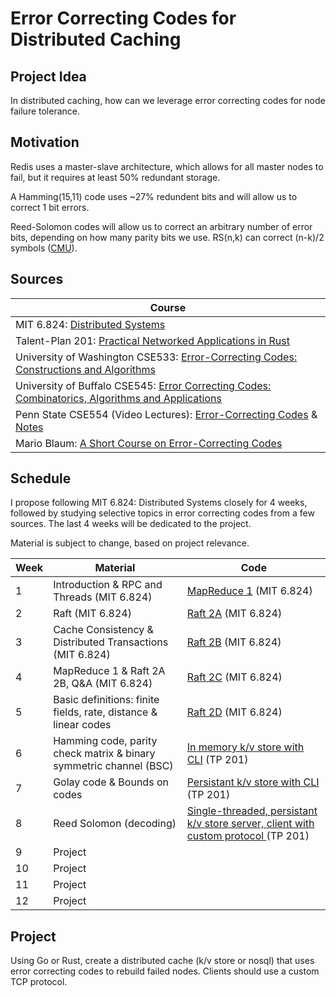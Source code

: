 # Error Correcting Codes for Distributed Caching

## Project Idea

In distributed caching, how can we leverage error correcting codes for node failure tolerance.

## Motivation

Redis uses a master-slave architecture, which allows for all master nodes to fail, but it requires at least 50% redundant storage.

A Hamming(15,11) code uses ~27% redundent bits and will allow us to correct 1 bit errors.

Reed-Solomon codes will allow us to correct an arbitrary number of error bits, depending on how many parity bits we use. RS(n,k) can correct (n-k)/2 symbols ([CMU](https://www.cs.cmu.edu/~guyb/realworld/reedsolomon/reed_solomon_codes.html)).

## Sources

| Course                                                                                                                                                                    |
| ------------------------------------------------------------------------------------------------------------------------------------------------------------------------- |
| MIT 6.824: [Distributed Systems](https://pdos.csail.mit.edu/6.824/schedule.html)                                                                                          |
| Talent-Plan 201: [Practical Networked Applications in Rust](https://github.com/pingcap/talent-plan/tree/master/courses/rust)                                              |
| University of Washington CSE533: [Error-Correcting Codes: Constructions and Algorithms](https://courses.cs.washington.edu/courses/cse533/06au/)                           |
| University of Buffalo CSE545: [Error Correcting Codes: Combinatorics, Algorithms and Applications](https://cse.buffalo.edu/faculty/atri/courses/coding-theory/spr09.html) |
| Penn State CSE554 (Video Lectures): [Error-Correcting Codes](https://goo.gl/63Kc29) & [Notes](http://www.ee.psu.edu/viveck/EE564_s2016/)                                  |
| Mario Blaum: [A Short Course on Error-Correcting Codes](https://arxiv.org/abs/1908.09903)                                                                                 |

## Schedule

I propose following MIT 6.824: Distributed Systems closely for 4 weeks, followed by studying selective topics in error correcting codes from a few sources. The last 4 weeks will be dedicated to the project.

Material is subject to change, based on project relevance.

| Week | Material                                                                             | Code                                                                                                                                                                      |
| ---- | ------------------------------------------------------------------------------------ | ------------------------------------------------------------------------------------------------------------------------------------------------------------------------- |
| 1    | Introduction & RPC and Threads (MIT 6.824)                                           | [MapReduce 1](https://pdos.csail.mit.edu/6.824/labs/lab-mr.html) (MIT 6.824)                                                                                              |
| 2    | Raft (MIT 6.824)                                                                     | [Raft 2A](https://pdos.csail.mit.edu/6.824/labs/lab-raft.html) (MIT 6.824)                                                                                                |
| 3    | Cache Consistency & Distributed Transactions (MIT 6.824)                             | [Raft 2B](https://pdos.csail.mit.edu/6.824/labs/lab-raft.html) (MIT 6.824)                                                                                                |
| 4    | MapReduce 1 & Raft 2A 2B, Q&A (MIT 6.824)                                            | [Raft 2C](https://pdos.csail.mit.edu/6.824/labs/lab-raft.html) (MIT 6.824)                                                                                                |
| 5    | Basic definitions: finite fields, rate, distance & linear codes | [Raft 2D](https://pdos.csail.mit.edu/6.824/labs/lab-raft.html) (MIT 6.824)                                                                                                |
| 6    | Hamming code, parity check matrix & binary symmetric channel (BSC)                                        | [In memory k/v store with CLI](https://github.com/pingcap/talent-plan/tree/master/courses/rust/projects/project-1) (TP 201)                                               |
| 7    | Golay code & Bounds on codes                                                         | [Persistant k/v store with CLI](https://github.com/pingcap/talent-plan/tree/master/courses/rust/projects/project-2) (TP 201)                                              |
| 8    | Reed Solomon (decoding)                                                              | [Single-threaded, persistant k/v store server, client with custom protocol ](https://github.com/pingcap/talent-plan/tree/master/courses/rust/projects/project-3) (TP 201) |
| 9    | Project                                                                              |                                                                                                                                                                           |
| 10   | Project                                                                              |                                                                                                                                                                           |
| 11   | Project                                                                              |                                                                                                                                                                           |
| 12   | Project                                                                              |                                                                                                                                                                           |

## Project

Using Go or Rust, create a distributed cache (k/v store or nosql) that uses error correcting codes to rebuild failed nodes. Clients should use a custom TCP protocol.

